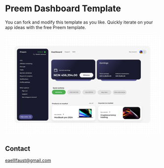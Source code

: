 # Preem Dashboard Template

You can fork and modify this template as you like. Quickly iterate on your app ideas with the free Preem template.

![Preem dashboard preview](assets/preview.png)

## Contact

eaelllfaust@gmail.com